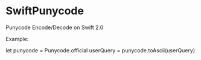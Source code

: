 # SwiftPunycode
Punycode Encode/Decode on Swift 2.0


Example:

let punycode = Punycode.official
userQuery = punycode.toAscii(userQuery)

